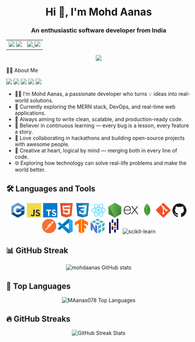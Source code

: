 <h1 align="center">Hi 👋, I'm Mohd Aanas</h1>
<h3 align="center">An enthusiastic software developer from India</h3>


<table width="100%">
  <tr>
    <td align="left">
      <img src="https://img.shields.io/badge/🚀-Building%20Next%20Big%20Thing-ff69b4?style=for-the-badge" />
      <img src="https://img.shields.io/badge/🌱-Currently%20Learning-00c853?style=for-the-badge" />
    </td>
    <td align="right">
      <a href="https://www.linkedin.com/in/mohd-aanas" target="_blank">
        <img src="https://img.shields.io/badge/📫-Connect%20on%20LinkedIn-0077b5?style=for-the-badge&logo=linkedin&logoColor=white" />
      </a>
      <a href="https://mohdaanas.netlify.app/" target="_blank">
        <img src="https://img.shields.io/badge/🌐-Portfolio-blueviolet?style=for-the-badge&logo=netlify" />
      </a>
    </td>
  </tr>
</table>




<div align="center">
  <img src="https://media.giphy.com/media/qgQUggAC3Pfv687qPC/giphy.gif" width="400" />
</div>



 🧑‍💻 About Me

<p>
  <img src="https://img.shields.io/badge/Code-Passionate-blue?style=for-the-badge&logo=github" />
  <img src="https://img.shields.io/badge/Hackathon-Enthusiast-orange?style=for-the-badge&logo=hackclub" />
  <img src="https://img.shields.io/badge/Tech-Explorer-red?style=for-the-badge&logo=linux" />
  <img src="https://img.shields.io/badge/Developer-Focused-yellow?style=for-the-badge&logo=visualstudiocode" />
  <img src="https://img.shields.io/badge/Open%20Source-Lover-brightgreen?style=for-the-badge&logo=github" />
</p>

- 👨‍💻 I’m Mohd Aanas, a passionate developer who turns 💡 ideas into real-world solutions.
- 🚀 Currently exploring the MERN stack, DevOps, and real-time web applications.
- 🎯 Always aiming to write clean, scalable, and production-ready code.
- 🧠 Believer in continuous learning — every bug is a lesson, every feature a story.
- 🤝 Love collaborating in hackathons and building open-source projects with awesome people.
- 🎨 Creative at heart, logical by mind — merging both in every line of code.
- 🌐 Exploring how technology can solve real-life problems and make the world better.

## 🛠️ Languages and Tools

<p align="center">
  <!-- Programming Languages -->
  <img src="https://raw.githubusercontent.com/devicons/devicon/master/icons/cplusplus/cplusplus-original.svg" alt="C++" width="40" height="40"/>
  <img src="https://raw.githubusercontent.com/devicons/devicon/master/icons/javascript/javascript-original.svg" alt="JavaScript" width="40" height="40"/>
  <img src="https://raw.githubusercontent.com/devicons/devicon/master/icons/typescript/typescript-original.svg" alt="TypeScript" width="40" height="40"/>
  <img src="https://raw.githubusercontent.com/devicons/devicon/master/icons/html5/html5-original.svg" alt="HTML5" width="40" height="40"/>
  <img src="https://raw.githubusercontent.com/devicons/devicon/master/icons/css3/css3-original.svg" alt="CSS3" width="40" height="40"/>

  <!-- Frontend / Backend -->
  <img src="https://raw.githubusercontent.com/devicons/devicon/master/icons/react/react-original.svg" alt="React" width="40" height="40"/>
  <img src="https://raw.githubusercontent.com/devicons/devicon/master/icons/nodejs/nodejs-original.svg" alt="Node.js" width="40" height="40"/>
  <img src="https://raw.githubusercontent.com/devicons/devicon/master/icons/express/express-original.svg" alt="Express" width="40" height="40"/>

  <!-- Database / Tools -->
  <img src="https://raw.githubusercontent.com/devicons/devicon/master/icons/mongodb/mongodb-original.svg" alt="MongoDB" width="40" height="40"/>
  <img src="https://raw.githubusercontent.com/devicons/devicon/master/icons/git/git-original.svg" alt="Git" width="40" height="40"/>
  <img src="https://raw.githubusercontent.com/devicons/devicon/master/icons/github/github-original.svg" alt="GitHub" width="40" height="40"/>
  <img src="https://raw.githubusercontent.com/devicons/devicon/master/icons/postman/postman-original.svg" alt="Postman" width="40" height="40"/>
  <img src="https://raw.githubusercontent.com/devicons/devicon/master/icons/vscode/vscode-original.svg" alt="VSCode" width="40" height="40"/>
   <!-- AI / ML Tools -->
  <img src="https://raw.githubusercontent.com/devicons/devicon/master/icons/tensorflow/tensorflow-original.svg" alt="TensorFlow" width="40" height="40"/>
  <img src="https://raw.githubusercontent.com/devicons/devicon/master/icons/numpy/numpy-original.svg" alt="NumPy" width="40" height="40"/>
  <img src="https://raw.githubusercontent.com/devicons/devicon/master/icons/pandas/pandas-original.svg" alt="Pandas" width="40" height="40"/>
  <img src="https://raw.githubusercontent.com/simple-icons/simple-icons/develop/icons/scikitlearn.svg" alt="scikit-learn" width="40" height="40"/>
</p>

## 📊 GitHub Streak

<p align="center">
  <img src="https://github-readme-stats.vercel.app/api?username=MAanas078&show_icons=true&theme=radical" alt="mohdaanas GitHub stats" />
</p>

## 🧠 Top Languages

<p align="center">
  <img src="https://github-readme-stats.vercel.app/api/top-langs/?username=MAanas078&layout=compact&theme=radical" alt="MAanas078 Top Languages" />
</p>

## 🔥 GitHub Streaks

<p align="center">
  <img src="https://streak-stats.demolab.com?user=MAanas078&theme=radical" alt="GitHub Streak Stats" />
</p>

